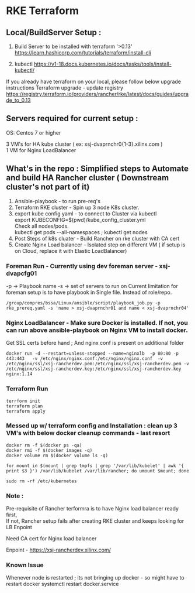 RKE Terraform
=============


## Local/BuildServer Setup : 
1. Build Server to be installed with  terraform '>0.13'
https://learn.hashicorp.com/tutorials/terraform/install-cli

2.  kubectl 
https://v1-18.docs.kubernetes.io/docs/tasks/tools/install-kubectl/


 If you already have terraform on your local, please follow below upgrade instructions
Terraform upgrade - update registry  https://registry.terraform.io/providers/rancher/rke/latest/docs/guides/upgrade_to_0.13

## Servers required for current setup :
OS: Centos 7 or higher

 3 VM's for HA kube cluster ( ex: xsj-dvaprnchr0{1-3}.xilinx.com ) <br />
 1 VM for Nginx LoadBalancer 



## What's in the repo :  Simplified steps to Automate and build HA Rancher cluster ( Downstream cluster's not part of it)
1. Ansible-playbook - to run pre-req's
2. Terraform RKE cluster  - Spin up 3 node K8s cluster.
3. export kube config yaml - to connect to Cluster via kubectl <br />
		export KUBECONFIG=$(pwd)/kube_config_cluster.yml <br />
    Check all nodes/pods. <br />
		kubectl get pods --all-namespaces ; kubectl get nodes
4. Post Steps of k8s cluater - Build Rancher on rke cluster with CA cert
5. Create Nginx Load balancer  - Isolated step on different VM ( if setup is on Cloud, replace it with Elastic LoadBalancer)





### Foreman Run - Currently using dev foreman server - xsj-dvapcfg01 
 -p -> Playbook name
 -s -> set of servers to run on 
 Current limitation for foreman setup is to have playbook in Single file. Instead of role/repo.

	/group/compres/bssa/Linux/ansible/script/playbook_job.py -p rke_prereq.yaml -s 'name > xsj-dvaprnchr01 and name < xsj-dvaprnchr04'

### Nginx LoadBalancer - Make sure Docker is installed. If not, you can run above ansible-playbook on Nginx VM to install docker.
Get SSL certs before hand ; And nginx conf is present on additional folder

	docker run -d --restart=unless-stopped --name=nginxlb  -p 80:80 -p 443:443   -v /etc/nginx/nginx.conf:/etc/nginx/nginx.conf  -v /etc/nginx/ssl/xsj-rancherdev.pem:/etc/nginx/ssl/xsj-rancherdev.pem -v /etc/nginx/ssl/xsj-rancherdev.key:/etc/nginx/ssl/xsj-rancherdev.key nginx:1.14

### Terraform Run
    terrform init
    terraform plan
    terraform apply

### Messed up w/ terraform config and Installation : clean up 3 VM's with below docker cleanup commands -  last resort
	docker rm -f $(docker ps -qa)
	docker rmi -f $(docker images -q)
	docker volume rm $(docker volume ls -q)

	for mount in $(mount | grep tmpfs | grep '/var/lib/kubelet' | awk '{ print $3 }') /var/lib/kubelet /var/lib/rancher; do umount $mount; done

	sudo rm -rf /etc/kubernetes

### Note : 
Pre-requisite of Rancher terformra is to have Nginx load balancer ready first, <br />
 If not, Rancher setup fails after creating RKE cluster and keeps looking for LB Enpoint 

Need CA cert for Nginx load balancer

Enpoint - https://xsj-rancherdev.xilinx.com/ 

### Known Issue
Whenever node is restarted ; its not bringing up docker - so might have to restart docker 
systemctl restart docker.service

